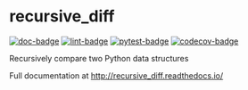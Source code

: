recursive_diff
=============
[![doc-badge](https://github.com/crusaderky/recursive_diff/workflows/Documentation/badge.svg)](https://github.com/crusaderky/recursive_diff/actions)
[![lint-badge](https://github.com/crusaderky/recursive_diff/workflows/Lint/badge.svg)](https://github.com/crusaderky/recursive_diff/actions)
[![pytest-badge](https://github.com/crusaderky/recursive_diff/workflows/pytest/badge.svg)](https://github.com/crusaderky/recursive_diff/actions)
[![codecov-badge](https://codecov.io/gh/crusaderky/recursive_diff/branch/master/graph/badge.svg)](https://codecov.io/gh/crusaderky/recursive_diff/branch/master)

Recursively compare two Python data structures

Full documentation at http://recursive_diff.readthedocs.io/
